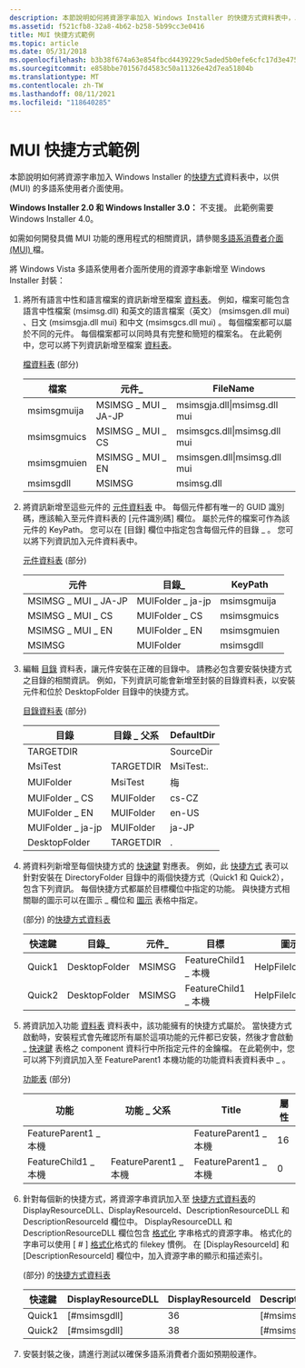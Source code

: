 ```yaml
---
description: 本節說明如何將資源字串加入 Windows Installer 的快捷方式資料表中，以供 (MUI) 的多語系使用者介面使用。
ms.assetid: f521cfb8-32a8-4b62-b258-5b99cc3e0416
title: MUI 快捷方式範例
ms.topic: article
ms.date: 05/31/2018
ms.openlocfilehash: b3b38f674a63e854fbcd4439229c5aded5b0efe6cfc17d3e475f8a52f30db949
ms.sourcegitcommit: e858bbe701567d4583c50a11326e42d7ea51804b
ms.translationtype: MT
ms.contentlocale: zh-TW
ms.lasthandoff: 08/11/2021
ms.locfileid: "118640285"
---
```

# <a name="a-mui-shortcut-example"></a>MUI 快捷方式範例

本節說明如何將資源字串加入 Windows Installer 的[快捷方式](shortcut-table.md)資料表中，以供 (MUI) 的多語系使用者介面使用。

**Windows Installer 2.0 和 Windows Installer 3.0：** 不支援。 此範例需要 Windows Installer 4.0。

如需如何開發具備 MUI 功能的應用程式的相關資訊，請參閱[多語系消費者介面 (MUI) ](/windows/desktop/Intl/multilingual-user-interface)檔。

將 Windows Vista 多語系使用者介面所使用的資源字串新增至 Windows Installer 封裝：

1.  將所有語言中性和語言檔案的資訊新增至檔案 [資料表](file-table.md)。 例如，檔案可能包含語言中性檔案 (msimsg.dll) 和英文的語言檔案（英文） (msimsgen.dll mui) 、日文 (msimsgja.dll mui) 和中文 (msimsgcs.dll mui) 。 每個檔案都可以屬於不同的元件。 每個檔案都可以同時具有完整和簡短的檔案名。 在此範例中，您可以將下列資訊新增至檔案 [資料表](file-table.md)。

    [檔資料表](file-table.md) (部分) 

    

    | 檔案        | 元件\_     | FileName                     |
    |-------------|-----------------|------------------------------|
    | msimsgmuija | MSIMSG \_ MUI \_ JA-JP | msimsgja.dll\|msimsg.dll mui |
    | msimsgmuics | MSIMSG \_ MUI \_ CS | msimsgcs.dll\|msimsg.dll mui |
    | msimsgmuien | MSIMSG \_ MUI \_ EN | msimsgen.dll\|msimsg.dll mui |
    | msimsgdll   | MSIMSG          | msimsg.dll                   |

    

     

2.  將資訊新增至這些元件的 [元件資料表](component-table.md) 中。 每個元件都有唯一的 GUID 識別碼，應該輸入至元件資料表的 [元件識別碼] 欄位。 屬於元件的檔案可作為該元件的 KeyPath。 您可以在 [目錄] 欄位中指定包含每個元件的目錄 \_ 。 您可以將下列資訊加入元件資料表中。

    [元件資料表](component-table.md) (部分) 

    

    | 元件       | 目錄\_   | KeyPath     |
    |-----------------|---------------|-------------|
    | MSIMSG \_ MUI \_ JA-JP | MUIFolder \_ ja-jp | msimsgmuija |
    | MSIMSG \_ MUI \_ CS | MUIFolder \_ CS | msimsgmuics |
    | MSIMSG \_ MUI \_ EN | MUIFolder \_ EN | msimsgmuien |
    | MSIMSG          | MUIFolder     | msimsgdll   |

    

     

3.  編輯 [目錄](directory-table.md) 資料表，讓元件安裝在正確的目錄中。 請務必包含要安裝快捷方式之目錄的相關資訊。 例如，下列資訊可能會新增至封裝的目錄資料表，以安裝元件和位於 DesktopFolder 目錄中的快捷方式。

    [目錄資料表](directory-table.md) (部分) 

    

    | 目錄     | 目錄 \_ 父系 | DefaultDir |
    |---------------|-------------------|------------|
    | TARGETDIR     |                   | SourceDir  |
    | MsiTest       | TARGETDIR         | MsiTest:.  |
    | MUIFolder     | MsiTest           | 梅        |
    | MUIFolder \_ CS | MUIFolder         | cs-CZ      |
    | MUIFolder \_ EN | MUIFolder         | en-US      |
    | MUIFolder \_ ja-jp | MUIFolder         | ja-JP      |
    | DesktopFolder | TARGETDIR         | .          |

    

     

4.  將資料列新增至每個快捷方式的 [快速鍵](shortcut-table.md) 對應表。 例如，此 [快捷方式](shortcut-table.md) 表可以針對安裝在 DirectoryFolder 目錄中的兩個快捷方式（Quick1 和 Quick2），包含下列資訊。 每個快捷方式都屬於目標欄位中指定的功能。 與快捷方式相關聯的圖示可以在圖示 \_ 欄位和 [圖示](icon-table.md) 表格中指定。

     (部分) 的[快捷方式資料表](shortcut-table.md)

    

    | 快速鍵 | 目錄\_   | 元件\_ | 目標               | 圖示             |
    |----------|---------------|-------------|----------------------|------------------|
    | Quick1   | DesktopFolder | MSIMSG      | FeatureChild1 \_ 本機 | HelpFileIcon.exe |
    | Quick2   | DesktopFolder | MSIMSG      | FeatureChild1 \_ 本機 | HelpFileIcon.exe |

    

     

5.  將資訊加入功能 [資料表](feature-table.md) 資料表中，該功能擁有的快捷方式屬於。 當快捷方式啟動時，安裝程式會先確認所有屬於這項功能的元件都已安裝，然後才會啟動 \_ [快速鍵](shortcut-table.md) 表格之 component 資料行中所指定元件的金鑰檔。 在此範例中，您可以將下列資訊加入至 FeatureParent1 本機功能的功能資料表資料表中 \_ 。

    [功能表](feature-table.md) (部分) 

    

    | 功能               | 功能 \_ 父系       | Title                 | 屬性 |
    |-----------------------|-----------------------|-----------------------|------------|
    | FeatureParent1 \_ 本機 |                       | FeatureParent1 \_ 本機 | 16         |
    | FeatureChild1 \_ 本機  | FeatureParent1 \_ 本機 | FeatureParent1 \_ 本機 | 0          |

    

     

6.  針對每個新的快捷方式，將資源字串資訊加入至 [快捷方式資料表](shortcut-table.md)的 DisplayResourceDLL、DisplayResourceId、DescriptionResourceDLL 和 DescriptionResourceId 欄位中。 DisplayResourceDLL 和 DescriptionResourceDLL 欄位包含 [格式化](formatted.md) 字串格式的資源字串。 格式化的字串可以使用 \[ \#  \] [格式化](formatted.md)格式的 filekey 慣例。 在 [DisplayResourceId] 和 [DescriptionResourceId] 欄位中，加入資源字串的顯示和描述索引。

     (部分) 的[快捷方式資料表](shortcut-table.md)

    

    | 快速鍵 | DisplayResourceDLL | DisplayResourceId | DescriptionResourceDLL | DescriptionResourceId |
    |----------|--------------------|-------------------|------------------------|-----------------------|
    | Quick1   | \[\#msimsgdll\]    | 36                | \[\#msimsgdll\]        | 37                    |
    | Quick2   | \[\#msimsgdll\]    | 38                | \[\#msimsgdll\]        | 39                    |

    

     

7.  安裝封裝之後，請進行測試以確保多語系消費者介面如預期般運作。

 

 
